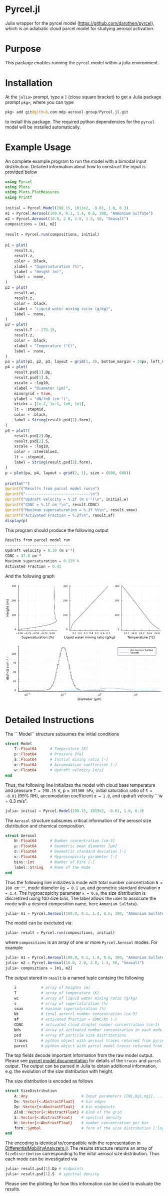 # Pyrcel.jl
Julia wrapper for the pyrcel model (https://github.com/darothen/pyrcel), which is an adiabatic cloud parcel model for studying aerosol activation.

# Purpose
This package enables running the ```pyrcel``` model within a julia environment.

# Installation

At the ```julia>``` prompt, type a ```]``` (close square bracket) to get a Julia package prompt ```pkg>```, where you can type

```julia
pkg> add git@github.com:mdp-aerosol-group/Pyrcel.jl.git
```

to install this package. The required python dependencies for the ```pyrcel``` model will be installed automatically.

# Example Usage

An complete example program to run the model with a bimodal input distribution. Detailed information about how to construct the input is provided below

```julia
using Pyrcel
using Plots
using Plots.PlotMeasures
using Printf

initial = Pyrcel.Model(298.15, 1013e2, -0.01, 1.0, 0.3)
m1 = Pyrcel.Aerosol(100.0, 0.1, 1.4, 0.6, 100, "Ammonium Sulfate")
m2 = Pyrcel.Aerosol(10.0, 2.0, 2.0, 1.3, 50, "Seasalt")
compositions = [m1, m2]

result = Pyrcel.run(compositions, initial)

p1 = plot(
    result.s,
    result.z,
    color = :black,
    xlabel = "Supersaturation (%)",
    ylabel = "Height (m)",
    label = :none,
)
p2 = plot(
    result.wc,
    result.z,
    color = :black,
    xlabel = "Liquid water mixing ratio (g/kg)",
    label = :none,
)
p3 = plot(
    result.T .- 273.15,
    result.z,
    color = :black,
    xlabel = "Temperature (°C)",
    label = :none,
)
pa = plot(p1, p2, p3, layout = grid(1, 3), bottom_margin = 20px, left_margin = 10px)
p4 = plot(
    result.psd[1].Dp,
    result.psd[1].S,
    xscale = :log10,
    xlabel = "Diameter (μm)",
    minorgrid = true,
    ylabel = "dN/lnD (cm⁻³)",
    xticks = [1e-2, 1e-1, 1e0, 1e1],
    lt = :stepmid,
    color = :black,
    label = String(result.psd[1].form),
)
p4 = plot!(
    result.psd[2].Dp,
    result.psd[2].S,
    xscale = :log10,
    color = :steelblue3,
    lt = :stepmid,
    label = String(result.psd[2].form),
)
p = plot(pa, p4, layout = grid(2, 1), size = (800, 600))

println("")
@printf("Results from parcel model run\n")
@printf("-----------------------------\n")
@printf("Updraft velocity = %.2f (m s⁻¹)\n", initial.w)
@printf("CDNC = %.1f cm⁻³\n", result.CDNC)
@printf("Maximum supersaturation = %.3f %%\n", result.smax)
@printf("Activated Fraction = %.2f\n", result.af)
display(p)
```

This program should produce the following output

```julia
Results from parcel model run
-----------------------------
Updraft velocity = 0.30 (m s⁻¹)
CDNC = 47.8 cm⁻³
Maximum supersaturation = 0.129 %
Activated Fraction = 0.43
```

And the following graph

![](docs/assets/example.png)

# Detailed Instructions

The ```Model`` structure subsumes the initial conditions

```julia
struct Model
    T::Float64      # Temperature [K]
    p::Float64      # Pressure [Pa]
    S::Float64      # Initial mixing ratio [-]
    α::Float64      # Accomodation coefficient [-]
    w::Float64      # Updraft velocity [m/s]
end
```

Thus, the following line initializes the model with cloud base temperature and pressure ```T = 298.15 K```, p = ```101300 hPa```, initial saturation ratio of ```S = -0.01``` (99% RH), accomodation coefficient ```α = 1.0```, and updraft velocity ```w = 0.3 m/s".

```julia
julia> initial = Pyrcel.Model(298.15, 1013e2, -0.01, 1.0, 0.3)
```

The ```Aerosol``` structure subsumes critical information of the aerosol size distribution and chemical composition.

```julia
struct Aerosol
    N::Float64      # Number concentration [cm-3]
    μ::Float64      # Geometric mean diameter [μm]
    σ::Float64      # Geometric standard deviation [-]
    κ::Float64      # Hygroscopicity parameter [-]
    bins::Int       # Number of bins [-]
    label::String   # Name of the mode
end
```

Thus the following line initialzes a mode with total number concentration ```N = 100 cm⁻³"```, mode diameter ```Dg = 0.1 μm```, and geometric standard deviation ```σ = 1.4```. The hygroscopicity parameter ```κ = 0.6```, the size distribution is discretized using 100 size bins. The label allows the user to associate the mode with a desired composition name, here ```Ammonium Sulfate```).

```julia
julia> m1 = Pyrcel.Aerosol(100.0, 0.1, 1.4, 0.6, 100, "Ammonium Sulfate")
```

The model can be exectuted via:

```julia
julia> result = Pyrcel.run(compositions, initial)
```

where ```compositions``` is an array of one or more ```Pyrcel.Aerosol``` modes. For example 

```julia
julia> m1 = Pyrcel.Aerosol(100.0, 0.1, 1.4, 0.6, 100, "Ammonium Sulfate")
julia> m2 = Pyrcel.Aerosol(10.0, 2.0, 2.0, 1.3, 50, "Seasalt")
julia> compositions = [m1, m2]
```

The output stored in ```result``` is a named tuple containg the following

```julia
    z           # array of heights (m)
    T           # array of temperature (K)
    wc          # array of liquid water mixing ratio (g/kg)
    s           # array of supersaturation (%)
    smax        # maximum supersaturation (%)
    Nt          # total aerosol number concentration (cm-3)
    af          # activated fraction = CDNC/Nt (-) 
    CDNC        # activated cloud droplet number concentration (cm-3)
    Nds         # array of activated number concentration in each mode
    psd         # array of particle size distributions
    traces      # python object with aerosol traces returned from pyrcel model
    parcel      # python object with parcel model traces returned from pyrcel model
```

The top fields decode important information from the raw model output. Please see [pyrcel model documentation](https://pyrcel.readthedocs.io/en/latest/sci_descr.html) for details of the ```traces``` and ```parcel``` output. The output can be parsed in Julia to obtain additional information, e.g. the evolution of the size distribution with height.

The size distribution is encoded as follows

```julia
struct SizeDistribution
    A::Any                        # Input parameters [[N1,Dg1,σg1], ...] or DMA
    De::Vector{<:AbstractFloat}   # bin edges
    Dp::Vector{<:AbstractFloat}   # bin midpoints
    ΔlnD::Vector{<:AbstractFloat} # ΔlnD of the grid
    S::Vector{<:AbstractFloat}    # spectral density
    N::Vector{<:AbstractFloat}    # number concentration per bin
    form::Symbol                  # form of the size distribution [:lognormal, ....]
end
```

The encoding is identical to/compatible with the representation in [DifferentialMobilityAnalyzers.jl](https://mdpetters.github.io/DifferentialMobilityAnalyzers.jl/stable/). The results structure returns an array of ```SizeDistribution``` corresponding to the inital aerosol size distribution. Thus each mode can be investigated via

```julia
julia> result.psd[1].Dp # midpoints
julia> result.psd[1].S  # spectral density
```

Please see the plotting for how this information can be used to evaluate the results.